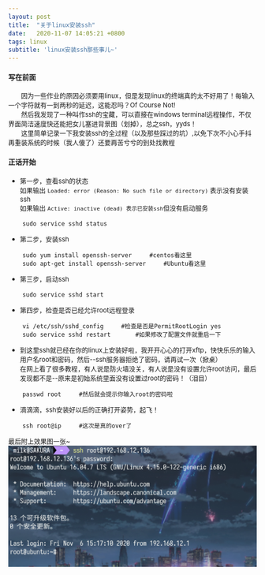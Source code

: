 ```yaml
---
layout: post
title:  "关于linux安装ssh"
date:   2020-11-07 14:05:21 +0800
tags: linux
subtitle: 'linux安装ssh那些事儿~'
---
```


#### 写在前面
 
<font size=2>&emsp;&emsp;因为一些作业的原因必须要用linux，但是发现linux的终端真的太不好用了！每输入一个字符就有一到两秒的延迟，这能忍吗？Of Course Not!<br>
&emsp;&emsp;然后我发现了一种叫作ssh的宝藏，可以直接在windows terminal远程操作，不仅界面简洁速度快还能把女儿塞进背景图（划掉），总之ssh，yyds！<br>
&emsp;&emsp;这里简单记录一下我安装ssh的全过程（以及那些踩过的坑）,以免下次不小心手抖再重装系统的时候（我人傻了）还要再苦兮兮的到处找教程<br></font>

#### 正话开始

- <font size=2>第一步，查看ssh的状态<br>如果输出 `Loaded: error (Reason: No such file or directory)` 表示没有安装ssh<br>如果输出 `Active: inactive (dead) 表示已安装ssh`但没有启动服务</font>
  
```SHELL
    sudo service sshd status
```

- <font size=2>第二步，安装ssh</font>

```SHELL
    sudo yum install openssh-server     #centos看这里
    sudo apt-get install openssh-server     #Ubuntu看这里
```

- <font size=2>第三步，启动ssh</font>

```SHELL
    sudo service sshd start
```

- <font size=2>第四步，检查是否已经允许root远程登录</font>

```SHELL
    vi /etc/ssh/sshd_config     #检查是否是PermitRootLogin yes
    sudo service sshd restart       #如果修改了配置文件就重启一下
```

- <font size=2>到这里ssh就已经在你的linux上安装好啦，我开开心心的打开xftp，快快乐乐的输入用户名root和密码，然后--ssh服务器拒绝了密码，请再试一次（掀桌）<br>在网上看了很多教程，有人说是防火墙没关，有人说是没有设置允许root访问，最后发现都不是--原来是初始系统里面没有设置过root的密码！（泪目）</font>

```SHELL
    passwd root     #然后就会提示你输入root的密码啦
```

- <font size=2>滴滴滴，ssh安装好以后的正确打开姿势，起飞！</font>

```SHELL
    ssh root@ip     #这次是真的over了
```


<font size=2>最后附上效果图一张~</font>
![error](https://github.com/tangjingLI/tangjingLI.github.io/blob/main/assets/20201107-2.png?raw=true)
